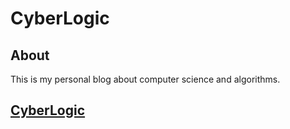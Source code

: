 # CyberLogic
## About
This is my personal blog about computer science and algorithms.
## [CyberLogic](https://vl01s.github.io)

